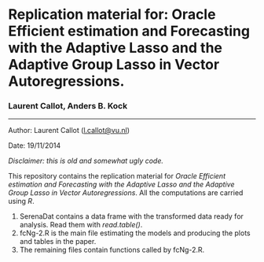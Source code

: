 # Replication material for: Oracle Efficient estimation and Forecasting with the Adaptive Lasso and the Adaptive Group Lasso in Vector Autoregressions.
### Laurent Callot, Anders B. Kock

---

Author: Laurent Callot (l.callot@vu.nl)

Date: 19/11/2014

 *Disclaimer: this is old and somewhat ugly code.*

This repository contains the replication material for _Oracle Efficient estimation and Forecasting with the Adaptive Lasso and the Adaptive Group Lasso in Vector Autoregressions_. All the computations are carried using *R*.

  1. SerenaDat contains a data frame with the transformed data ready for analysis. Read them with *read.table()*.
  2. fcNg-2.R is the main file estimating the models and producing the plots and tables in the paper.
  3. The remaining files contain functions called by fcNg-2.R.
